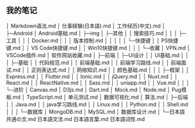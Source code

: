 ## 我的笔记

│  Markdown语法.md
│  仕事経験(日本語).md
│  工作经历(中文).md
│
├─Android
│      Android基础.md
│
├─img
│
├─其他
│  │  搜索技巧.md
│  │
│  ├─工具
│  │  │  Docker.md
│  │  │  版本控制.md
│  │  │
│  │  └─快捷键
│  │          PS快捷键.md
│  │          VS Code快捷键.md
│  │          Win10快捷键.md
│  │
│  └─收藏
│          VPN.md
│          VSCode插件.md
│          软件网站收藏.md
│
├─前端
│  ├─UI设计
│  │      UI基础.md
│  │
│  ├─基础
│  │      代码规范.md
│  │      前端基础.md
│  │      前端学习路线.md
│  │      前端面试.md
│  │      正则表达式.md
│  │      网络知识.md
│  │      颜色基础.md
│  │
│  ├─框架
│  │      Express.md
│  │      Flutter.md
│  │      Ionic.md
│  │      jQuery.md
│  │      Nuxt.md
│  │      React.md
│  │      ReactNative.md
│  │      Sass.md
│  │      uniapp.md
│  │      Vue.md
│  │
│  └─进阶
│          Canvas.md
│          D3js.md
│          Dart.md
│          Mock.md
│          Node.md
│          Pug模板.md
│          TypeScript.md
│          单元测试.md
│          数据可视化.md
│          算法.md
│
├─后端
│  │  Java.md
│  │  java学习路线.md
│  │  Linux.md
│  │  Python.md
│  │  Shell.md
│  │
│  └─数据库
│          MongoDB.md
│          MySQL.md
│          数据库设计.md
│
└─日本語
        共通の文.md
        日本語文法.md
        日本語言葉.md
        日本語词性.md

